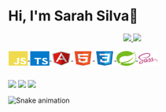 # Hi, I'm Sarah Silva👋

<div align="center">
  <a href="https://github.com/sarahsillvva">
  <img height="180em" src="https://github-readme-stats.vercel.app/api?username=sarahsillvva&show_icons=true&theme=midnight-purple&include_all_commits=true&count_private=true"/>
  <img height="180em" src="https://github-readme-stats.vercel.app/api/top-langs/?username=sarahsillvva&layout=compact&langs_count=7&theme=midnight-purple"/>
</div>
   
 <div style="display: inline_block"><br>
  <img align="center" height="30" width="40" src="https://raw.githubusercontent.com/devicons/devicon/master/icons/javascript/javascript-plain.svg">
  <img align="center" height="30" width="40" src="https://raw.githubusercontent.com/devicons/devicon/master/icons/typescript/typescript-plain.svg">
  <img align="center" height="30" width="40" src="https://github.com/devicons/devicon/blob/master/icons/angularjs/angularjs-original.svg?short_path=2962419">
  <img align="center" height="30" width="40" src="https://raw.githubusercontent.com/devicons/devicon/master/icons/html5/html5-original.svg">
  <img align="center" height="30" width="40" src="https://raw.githubusercontent.com/devicons/devicon/master/icons/css3/css3-original.svg">
  <img align="center" height="30" width="40" src="https://github.com/devicons/devicon/blob/master/icons/spring/spring-original.svg">
  <img align="center" height="30" width="40" src="https://github.com/devicons/devicon/blob/master/icons/sass/sass-original.svg">

</div>
  
  ##
<div> 
  <a href="https://instagram.com/sarahsillvva" target="_blank"><img src="https://img.shields.io/badge/-Instagram-%23E4405F?style=for-the-badge&logo=instagram&logoColor=white" target="_blank"></a>
  <a href = "mailto:sarah.silvaon@gmail.com"><img src="https://img.shields.io/badge/-Gmail-%23333?style=for-the-badge&logo=gmail&logoColor=white" target="_blank"></a>
  <a href="https://www.linkedin.com/in/sarah-silva-a8971b185/" target="_blank"><img src="https://img.shields.io/badge/-LinkedIn-%230077B5?style=for-the-badge&logo=linkedin&logoColor=white" target="_blank"></a> 

  
  ![Snake animation](https://github.com/sarahsillvva/sarahsillvva/blob/output/github-contribution-grid-snake.svg)
 
</div>
